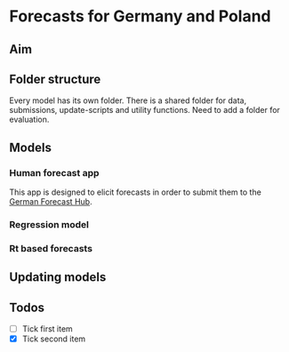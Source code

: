 # Forecasts for Germany and Poland

## Aim

## Folder structure

Every model has its own folder. There is a shared folder for data, submissions, update-scripts and utility functions. Need to add a folder for evaluation. 

## Models

### Human forecast app

This app is designed to elicit forecasts in order to submit them to the [German Forecast Hub](https://github.com/KITmetricslab/covid19-forecast-hub-de/).

### Regression model

### Rt based forecasts


## Updating models


## Todos

- [ ] Tick first item
- [x] Tick second item
